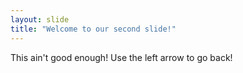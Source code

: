 ```yaml
---
layout: slide
title: "Welcome to our second slide!"
---
```

This ain't good enough!
Use the left arrow to go back!
